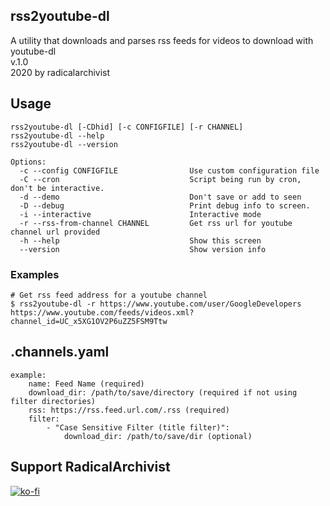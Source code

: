 ## rss2youtube-dl
A utility that downloads and parses rss feeds for videos to download with youtube-dl  
v.1.0  
2020 by radicalarchivist  

## Usage
    rss2youtube-dl [-CDhid] [-c CONFIGFILE] [-r CHANNEL]
    rss2youtube-dl --help
    rss2youtube-dl --version

    Options:
      -c --config CONFIGFILE                Use custom configuration file             
      -C --cron                             Script being run by cron, don't be interactive.
      -d --demo                             Don't save or add to seen
      -D --debug                            Print debug info to screen.
      -i --interactive                      Interactive mode
      -r --rss-from-channel CHANNEL         Get rss url for youtube channel url provided
      -h --help                             Show this screen
      --version                             Show version info

### Examples

    # Get rss feed address for a youtube channel
    $ rss2youtube-dl -r https://www.youtube.com/user/GoogleDevelopers
    https://www.youtube.com/feeds/videos.xml?channel_id=UC_x5XG1OV2P6uZZ5FSM9Ttw

## .channels.yaml
    example:
        name: Feed Name (required)
        download_dir: /path/to/save/directory (required if not using filter directories)
        rss: https://rss.feed.url.com/.rss (required)
        filter: 
            - "Case Sensitive Filter (title filter)":
                download_dir: /path/to/save/dir (optional)

## Support RadicalArchivist
[![ko-fi](https://ko-fi.com/img/githubbutton_sm.svg)](https://ko-fi.com/N4N53F7TD)